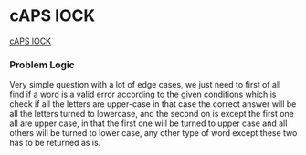 # cAPS lOCK
[cAPS lOCK](https://codeforces.com/problemset/problem/131/A)

### Problem Logic
Very simple question with a lot of edge cases, we just need to first of all find if a word is a valid error according to the given conditions which is check if all the letters are upper-case in that case the correct answer will be all the letters turned to lowercase, and the second on is except the first one all are upper case, in that the first one will be turned to upper case and all others will be turned to lower case, any other type of word except these two has to be returned as is.
